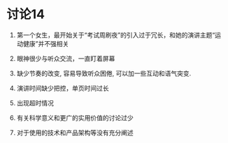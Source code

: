# 讨论14

1.  第一个女生，最开始关于“考试周刷夜”的引入过于冗长，和她的演讲主题“运动健康”并不强相关
    
2.  眼神很少与听众交流，一直盯着屏幕
    
3.  缺少节奏的改变, 容易导致听众困倦, 可以加一些互动和语气突变.
    
4.  演讲时间缺少把控，单页时间过长
    
5.  出现超时情况
    
6.  有关科学意义和更广的实用价值的讨论过少
    
7.  对于使用的技术和产品架构等没有充分阐述